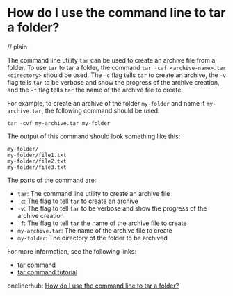 # How do I use the command line to tar a folder?
// plain

The command line utility `tar` can be used to create an archive file from a folder. To use `tar` to tar a folder, the command `tar -cvf <archive-name>.tar <directory>` should be used. The `-c` flag tells `tar` to create an archive, the `-v` flag tells `tar` to be verbose and show the progress of the archive creation, and the `-f` flag tells `tar` the name of the archive file to create.

For example, to create an archive of the folder `my-folder` and name it `my-archive.tar`, the following command should be used:

```
tar -cvf my-archive.tar my-folder
```

The output of this command should look something like this:

```
my-folder/
my-folder/file1.txt
my-folder/file2.txt
my-folder/file3.txt
```

The parts of the command are:

- `tar`: The command line utility to create an archive file
- `-c`: The flag to tell `tar` to create an archive
- `-v`: The flag to tell `tar` to be verbose and show the progress of the archive creation
- `-f`: The flag to tell `tar` the name of the archive file to create
- `my-archive.tar`: The name of the archive file to create
- `my-folder`: The directory of the folder to be archived

For more information, see the following links:

- [tar command](https://linux.die.net/man/1/tar)
- [tar command tutorial](https://www.computerhope.com/unix/utar.htm)

onelinerhub: [How do I use the command line to tar a folder?](https://onelinerhub.com/cli-tar/how-do-i-use-the-command-line-to-tar-a-folder-1687280969)